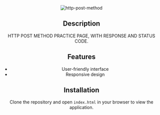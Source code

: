 <div align="center">

<img src="https://nkb-backend-media-static-tenxiitian.s3.ap-south-1.amazonaws.com/tenxiitian_prod/programs/Tech+Programs/frontend-content/ccbp/coding-practice-questions/dynamic-webapps/http-post-method-v1.gif" alt="http-post-method">

## Description
 HTTP POST METHOD PRACTICE PAGE, WITH RESPONSE AND STATUS CODE.
## Features
- User-friendly interface
- Responsive design

## Installation

Clone the repository and open `index.html` in your browser to view the application.

